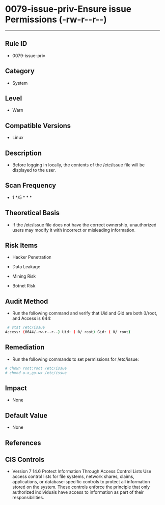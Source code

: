# 0079-issue-priv-Ensure issue Permissions (-rw-r--r--)
---

## Rule ID

- 0079-issue-priv


## Category

- System


## Level

- Warn


## Compatible Versions


- Linux




## Description


- Before logging in locally, the contents of the /etc/issue file will be displayed to the user.



## Scan Frequency
- 1 */5 * * *

## Theoretical Basis


- If the /etc/issue file does not have the correct ownership, unauthorized users may modify it with incorrect or misleading information.



## Risk Items


- Hacker Penetration

- Data Leakage

- Mining Risk

- Botnet Risk



## Audit Method
- Run the following command and verify that Uid and Gid are both 0/root, and Access is 644:

```bash
 # stat /etc/issue
Access: (0644/-rw-r--r--) Uid: ( 0/ root) Gid: ( 0/ root)
```



## Remediation
- Run the following commands to set permissions for /etc/issue:
```bash
# chown root:root /etc/issue
# chmod u-x,go-wx /etc/issue
```



## Impact


- None




## Default Value


- None




## References


## CIS Controls


- Version 7
 14.6 Protect Information Through Access Control Lists
    Use access control lists for file systems, network shares, claims, applications, or database-specific controls to protect all information stored on the system. These controls enforce the principle that only authorized individuals have access to information as part of their responsibilities.